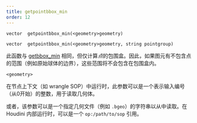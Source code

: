 ```yaml
---
title: getpointbbox_min
order: 12
---
```

`vector  getpointbbox_min(<geometry>geometry)`

`vector  getpointbbox_min(<geometry>geometry, string pointgroup)`

此函数与 [getbbox_min](./getbbox_min "返回几何体的包围盒最小值") 相同，但仅计算*点*的包围盒。因此，如果图元有不包含点的范围（例如原始球体的边界），这些范围将不会包含在包围盒内。

`<geometry>`

在节点上下文（如 wrangle SOP）中运行时，此参数可以是一个表示输入编号（从0开始）的整数，用于读取几何体。

或者，该参数可以是一个指定几何文件（例如 `.bgeo`）的字符串以从中读取。在 Houdini 内部运行时，可以是一个 `op:/path/to/sop` 引用。
